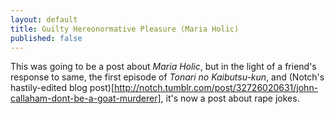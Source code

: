 ```yaml
---
layout: default
title: Guilty Hereonormative Pleasure (Maria Holic)
published: false
---
```


This was going to be a post about *Maria Holic*, but in the light of a friend's response to same, the first episode of *Tonari no Kaibutsu-kun*, and (Notch's hastily-edited blog post)[http://notch.tumblr.com/post/32726020631/john-callaham-dont-be-a-goat-murderer], it's now a post about rape jokes.
